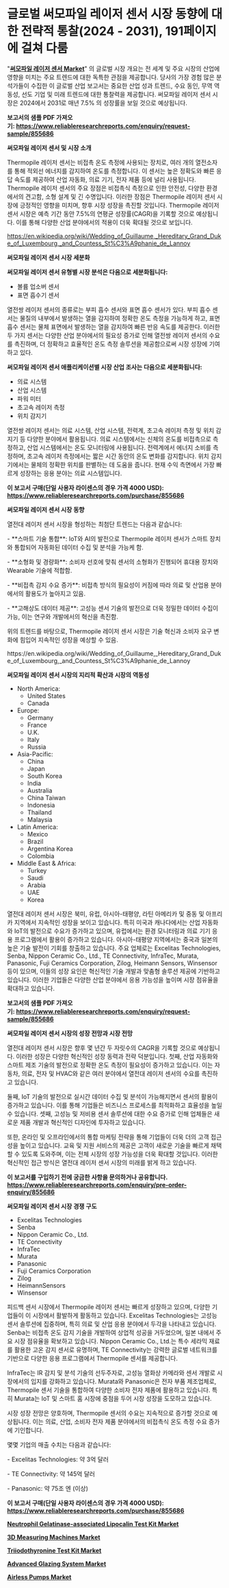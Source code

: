 <p><h1>글로벌 써모파일 레이저 센서 시장 동향에 대한 전략적 통찰(2024 - 2031), 191페이지에 걸쳐 다룸</h1></p><p>"<strong><a href="https://www.reliableresearchreports.com/thermopile-laser-sensor-r855686?utm_campaign=106&utm_medium=7&utm_source=Github&utm_content=ia&utm_term=20102024&utm_id=thermopile-laser-sensor">써모파일 레이저 센서 Market</a></strong>" 의 글로벌 시장 개요는 전 세계 및 주요 시장의 산업에 영향을 미치는 주요 트렌드에 대한 독특한 관점을 제공합니다. 당사의 가장 경험 많은 분석가들이 수집한 이 글로벌 산업 보고서는 중요한 산업 성과 트렌드, 수요 동인, 무역 역동성, 선도 기업 및 미래 트렌드에 대한 통찰력을 제공합니다. 써모파일 레이저 센서 시장은 2024에서 2031로 매년 7.5% 의 성장률을 보일 것으로 예상됩니다.</p>
<p><strong>보고서의 샘플 PDF 가져오기:&nbsp;<a href="https://www.reliableresearchreports.com/enquiry/request-sample/855686?utm_campaign=106&utm_medium=7&utm_source=Github&utm_content=ia&utm_term=20102024&utm_id=thermopile-laser-sensor">https://www.reliableresearchreports.com/enquiry/request-sample/855686</a></strong></p>
<p><strong>써모파일 레이저 센서 및 시장 소개</strong></p>
<p><p>Thermopile 레이저 센서는 비접촉 온도 측정에 사용되는 장치로, 여러 개의 열전소자를 통해 적외선 에너지를 감지하여 온도를 측정합니다. 이 센서는 높은 정확도와 빠른 응답 속도를 제공하여 산업 자동화, 의료 기기, 전자 제품 등에 널리 사용됩니다. Thermopile 레이저 센서의 주요 장점은 비접촉식 측정으로 인한 안전성, 다양한 환경에서의 견고함, 소형 설계 및 긴 수명입니다. 이러한 장점은 Thermopile 레이저 센서 시장에 긍정적인 영향을 미치며, 향후 시장 성장을 촉진할 것입니다. Thermopile 레이저 센서 시장은 예측 기간 동안 7.5%의 연평균 성장률(CAGR)을 기록할 것으로 예상됩니다. 이를 통해 다양한 산업 분야에서의 적용이 더욱 확대될 것으로 보입니다.</p></p>
<p><a href="https://en.wikipedia.org/wiki/Wedding_of_Guillaume,_Hereditary_Grand_Duke_of_Luxembourg,_and_Countess_St%C3%A9phanie_de_Lannoy?utm_campaign=106&utm_medium=7&utm_source=Github&utm_content=ia&utm_term=20102024&utm_id=thermopile-laser-sensor">https://en.wikipedia.org/wiki/Wedding_of_Guillaume,_Hereditary_Grand_Duke_of_Luxembourg,_and_Countess_St%C3%A9phanie_de_Lannoy</a></p>
<p><strong>써모파일 레이저 센서 시장 세분화</strong></p>
<p><strong>써모파일 레이저 센서 유형별 시장 분석은 다음으로 세분화됩니다:</strong></p>
<p><ul><li>볼륨 업소버 센서</li><li>표면 흡수기 센서</li></ul></p>
<p><p>열전쌍 레이저 센서의 종류로는 부피 흡수 센서와 표면 흡수 센서가 있다. 부피 흡수 센서는 물질의 내부에서 발생하는 열을 감지하여 정확한 온도 측정을 가능하게 하고, 표면 흡수 센서는 물체 표면에서 발생하는 열을 감지하여 빠른 반응 속도를 제공한다. 이러한 두 가지 센서는 다양한 산업 분야에서의 필요성 증가로 인해 열전쌍 레이저 센서의 수요를 촉진하며, 더 정확하고 효율적인 온도 측정 솔루션을 제공함으로써 시장 성장에 기여하고 있다.</p></p>
<p><strong>써모파일 레이저 센서 애플리케이션별 시장 산업 조사는 다음으로 세분화됩니다:</strong></p>
<p><ul><li>의료 시스템</li><li>산업 시스템</li><li>파워 미터</li><li>초고속 레이저 측정</li><li>위치 감지기</li></ul></p>
<p><p>열전쌍 레이저 센서는 의료 시스템, 산업 시스템, 전력계, 초고속 레이저 측정 및 위치 감지기 등 다양한 분야에서 활용됩니다. 의료 시스템에서는 신체의 온도를 비접촉으로 측정하고, 산업 시스템에서는 온도 모니터링에 사용됩니다. 전력계에서 에너지 소비를 측정하며, 초고속 레이저 측정에서는 짧은 시간 동안의 온도 변화를 감지합니다. 위치 감지기에서는 물체의 정확한 위치를 판별하는 데 도움을 줍니다. 현재 수익 측면에서 가장 빠르게 성장하는 응용 분야는 의료 시스템입니다.</p></p>
<p><strong>이 보고서 구매(단일 사용자 라이센스의 경우 가격 4000 USD): <a href="https://www.reliableresearchreports.com/purchase/855686?utm_campaign=106&utm_medium=7&utm_source=Github&utm_content=ia&utm_term=20102024&utm_id=thermopile-laser-sensor">https://www.reliableresearchreports.com/purchase/855686</a></strong></p>
<p><strong>써모파일 레이저 센서 시장 동향</strong></p>
<p><p>열전대 레이저 센서 시장을 형성하는 최첨단 트렌드는 다음과 같습니다:</p><p>- **스마트 기술 통합**: IoT와 AI의 발전으로 Thermopile 레이저 센서가 스마트 장치와 통합되어 자동화된 데이터 수집 및 분석을 가능케 함.</p><p>  </p><p>- **소형화 및 경량화**: 소비자 선호에 맞춰 센서의 소형화가 진행되어 휴대용 장치와 Wearable 기술에 적합함.</p><p>  </p><p>- **비접촉 감지 수요 증가**: 비접촉 방식의 필요성이 커짐에 따라 의료 및 산업용 분야에서의 활용도가 높아지고 있음.</p><p>- **고해상도 데이터 제공**: 고성능 센서 기술의 발전으로 더욱 정밀한 데이터 수집이 가능, 이는 연구와 개발에서의 혁신을 촉진함.</p><p>위의 트렌드를 바탕으로, Thermopile 레이저 센서 시장은 기술 혁신과 소비자 요구 변화에 힘입어 지속적인 성장을 예상할 수 있음.</p></p>
<p>https://en.wikipedia.org/wiki/Wedding_of_Guillaume,_Hereditary_Grand_Duke_of_Luxembourg,_and_Countess_St%C3%A9phanie_de_Lannoy</p>
<p><strong>써모파일 레이저 센서 시장의 지리적 확산과 시장의 역동성</strong></p>
<p><ul>
    <li>
        North America:
        <ul>
            <li>United States</li>
            <li>Canada</li>
        </ul>
    </li>
    <li>
        Europe:
        <ul>
            <li>Germany</li>
            <li>France</li>
            <li>U.K.</li>
            <li>Italy</li>
            <li>Russia</li>
        </ul>
    </li>
    <li>
        Asia-Pacific:
        <ul>
            <li>China</li>
            <li>Japan</li>
            <li>South Korea</li>
            <li>India</li>
            <li>Australia</li>
            <li>China Taiwan</li>
            <li>Indonesia</li>
            <li>Thailand</li>
            <li>Malaysia</li>
        </ul>
    </li>
    <li>
        Latin America:
        <ul>
            <li>Mexico</li>
            <li>Brazil</li>
            <li>Argentina Korea</li>
            <li>Colombia</li>
        </ul>
    </li>
    <li>
        Middle East & Africa:
        <ul>
            <li>Turkey</li>
            <li>Saudi</li>
            <li>Arabia</li>
            <li>UAE</li>
            <li>Korea</li>
        </ul>
    </li>
    </ul></p>
<p><p>열전대 레이저 센서 시장은 북미, 유럽, 아시아-태평양, 라틴 아메리카 및 중동 및 아프리카 지역에서 지속적인 성장을 보이고 있습니다. 특히 미국과 캐나다에서는 산업 자동화와 IoT의 발전으로 수요가 증가하고 있으며, 유럽에서는 환경 모니터링과 의료 기기 응용 프로그램에서 활용이 증가하고 있습니다. 아시아-태평양 지역에서는 중국과 일본의 높은 기술 발전이 기회를 창출하고 있습니다. 주요 업체로는 Excelitas Technologies, Senba, Nippon Ceramic Co., Ltd., TE Connectivity, InfraTec, Murata, Panasonic, Fuji Ceramics Corporation, Zilog, Heimann Sensors, Winsensor 등이 있으며, 이들의 성장 요인은 혁신적인 기술 개발과 맞춤형 솔루션 제공에 기반하고 있습니다. 이러한 기업들은 다양한 산업 분야에서 응용 가능성을 높이며 시장 점유율을 확대하고 있습니다.</p></p>
<p><strong>보고서의 샘플 PDF 가져오기:&nbsp;<a href="https://www.reliableresearchreports.com/enquiry/request-sample/855686?utm_campaign=106&utm_medium=7&utm_source=Github&utm_content=ia&utm_term=20102024&utm_id=thermopile-laser-sensor">https://www.reliableresearchreports.com/enquiry/request-sample/855686</a></strong></p>
<p><strong>써모파일 레이저 센서 시장의 성장 전망과 시장 전망</strong></p>
<p><p>열전대 레이저 센서 시장은 향후 몇 년간 두 자릿수의 CAGR을 기록할 것으로 예상됩니다. 이러한 성장은 다양한 혁신적인 성장 동력과 전략 덕분입니다. 첫째, 산업 자동화와 스마트 제조 기술의 발전으로 정확한 온도 측정이 필요성이 증가하고 있습니다. 이는 자동차, 의료, 전자 및 HVAC와 같은 여러 분야에서 열전대 레이저 센서의 수요를 촉진하고 있습니다.</p><p>둘째, IoT 기술의 발전으로 실시간 데이터 수집 및 분석이 가능해지면서 센서의 활용이 증가하고 있습니다. 이를 통해 기업들은 비즈니스 프로세스를 최적화하고 효율성을 높일 수 있습니다. 셋째, 고성능 및 저비용 센서 솔루션에 대한 수요 증가로 인해 업체들은 새로운 제품 개발과 혁신적인 디자인에 투자하고 있습니다.</p><p>또한, 온라인 및 오프라인에서의 통합 마케팅 전략을 통해 기업들이 더욱 더의 고객 접근성을 높이고 있습니다. 교육 및 지원 서비스의 제공은 고객이 새로운 기술을 빠르게 채택할 수 있도록 도와주며, 이는 전체 시장의 성장 가능성을 더욱 확대할 것입니다. 이러한 혁신적인 접근 방식은 열전대 레이저 센서 시장의 미래를 밝게 하고 있습니다.</p></p>
<p><strong>이 보고서를 구입하기 전에 궁금한 사항을 문의하거나 공유합니다. <a href="https://www.reliableresearchreports.com/enquiry/pre-order-enquiry/855686?utm_campaign=106&utm_medium=7&utm_source=Github&utm_content=ia&utm_term=20102024&utm_id=thermopile-laser-sensor">https://www.reliableresearchreports.com/enquiry/pre-order-enquiry/855686</a></strong></p>
<p><strong>써모파일 레이저 센서 시장 경쟁 구도</strong></p>
<p><ul><li>Excelitas Technologies</li><li>Senba</li><li>Nippon Ceramic Co., Ltd.</li><li>TE Connectivity</li><li>InfraTec</li><li>Murata</li><li>Panasonic</li><li>Fuji Ceramics Corporation</li><li>Zilog</li><li>HeimannSensors</li><li>Winsensor</li></ul></p>
<p><p>피드백 센서 시장에서 Thermopile 레이저 센서는 빠르게 성장하고 있으며, 다양한 기업들이 이 시장에서 활발하게 활동하고 있습니다. Excelitas Technologies는 고성능 센서 솔루션에 집중하며, 특히 의료 및 산업 응용 분야에서 두각을 나타내고 있습니다. Senba는 비접촉 온도 감지 기술을 개발하여 상업적 성공을 거두었으며, 일본 내에서 주요 시장 점유율을 확보하고 있습니다. Nippon Ceramic Co., Ltd.는 특수 세라믹 재료를 활용한 고온 감지 센서로 유명하며, TE Connectivity는 강력한 글로벌 네트워크를 기반으로 다양한 응용 프로그램에서 Thermopile 센서를 제공합니다.</p><p>InfraTec는 IR 감지 및 분석 기술의 선두주자로, 고성능 열화상 카메라와 센서 개발로 시장에서의 입지를 강화하고 있습니다. Murata와 Panasonic은 전자 부품 제조업체로, Thermopile 센서 기술을 통합하여 다양한 소비자 전자 제품에 활용하고 있습니다. 특히 Murata는 IoT 및 스마트 홈 시장에 중점을 두어 시장 성장을 도모하고 있습니다.</p><p>시장 성장 전망은 양호하며, Thermopile 센서의 수요는 지속적으로 증가할 것으로 예상됩니다. 이는 의료, 산업, 소비자 전자 제품 분야에서의 비접촉식 온도 측정 수요 증가에 기인합니다.</p><p>몇몇 기업의 매출 수치는 다음과 같습니다:</p><p>- Excelitas Technologies: 약 3억 달러</p><p>- TE Connectivity: 약 145억 달러</p><p>- Panasonic: 약 75조 엔 (이상)</p></p>
<p><strong>이 보고서 구매(단일 사용자 라이센스의 경우 가격 4000 USD): <a href="https://www.reliableresearchreports.com/purchase/855686?utm_campaign=106&utm_medium=7&utm_source=Github&utm_content=ia&utm_term=20102024&utm_id=thermopile-laser-sensor">https://www.reliableresearchreports.com/purchase/855686</a></strong></p>
<p><strong><p><a href="https://github.com/aiko92han/Market-Research-Report-List-1/blob/main/neutrophil-gelatinase-associated-lipocalin-test-kit-market.md?utm_campaign=106&utm_medium=7&utm_source=Github&utm_content=ia&utm_term=20102024&utm_id=thermopile-laser-sensor">Neutrophil Gelatinase-associated Lipocalin Test Kit Market</a></p><p><a href="https://issuu.com/reportprime-2/docs/3d-measuring-machines-market-size-2_a742e5e40853df?utm_campaign=106&utm_medium=7&utm_source=Github&utm_content=ia&utm_term=20102024&utm_id=thermopile-laser-sensor">3D Measuring Machines Market</a></p><p><a href="https://github.com/michaelhall412/Market-Research-Report-List-1/blob/main/triiodothyronine-test-kit-market.md?utm_campaign=106&utm_medium=7&utm_source=Github&utm_content=ia&utm_term=20102024&utm_id=thermopile-laser-sensor">Triiodothyronine Test Kit Market</a></p><p><a href="https://www.linkedin.com/pulse/advanced-glazing-system-market-trends-insights-type-application-rziof?utm_campaign=106&utm_medium=7&utm_source=Github&utm_content=ia&utm_term=20102024&utm_id=thermopile-laser-sensor">Advanced Glazing System Market</a></p><p><a href="https://www.linkedin.com/pulse/airless-pumps-market-consolidation-impact-structure-2024-2031-ppz8f?utm_campaign=106&utm_medium=7&utm_source=Github&utm_content=ia&utm_term=20102024&utm_id=thermopile-laser-sensor">Airless Pumps Market</a></p></strong></p>
<p></p>